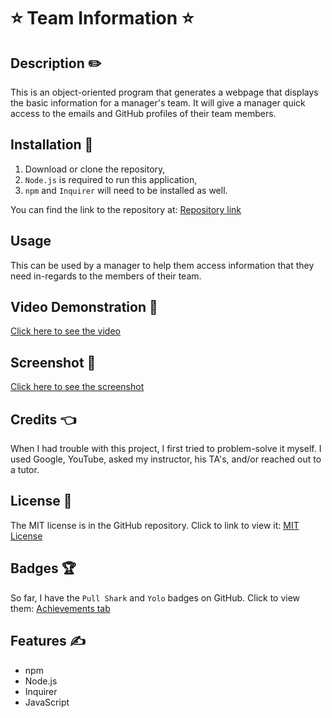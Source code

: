 # ⭐ Team Information ⭐

## Description ✏️

This is an object-oriented program that generates a webpage
that displays the basic information for a manager's team.
It will give a manager quick access to the emails and GitHub
profiles of their team members.

## Installation 🔑

1.  Download or clone the repository,
2.  ```Node.js``` is required to run this application,
3.  ```npm``` and ```Inquirer``` will need to be installed as well.

You can find the link to the repository at:
[Repository link](https://github.com/123sites/Team-Information.git)

## Usage

This can be used by a manager to help them access information that
they need in-regards to the members of their team.

## Video Demonstration 🎯

[Click here to see the video](https://youtu.be/NOqwIlr4uLg)

## Screenshot 🎯

[Click here to see the screenshot](./Assets/images/Screenshot___dist_team.html.png)

## Credits 👈

When I had trouble with this project, I first tried to problem-solve it myself. I used Google, YouTube, asked my instructor, his TA's, and/or reached out to a tutor.

## License 📝

The MIT license is in the GitHub repository.  Click to link to view it:
[MIT License](https://github.com/123sites/Team-Information/blob/main/LICENSE)

## Badges 🏆

So far, I have the `Pull Shark` and `Yolo` badges on GitHub.  Click to view them:
[Achievements tab](https://github.com/123sites?tab=achievements)

## Features ✍

- npm
- Node.js
- Inquirer
- JavaScript
